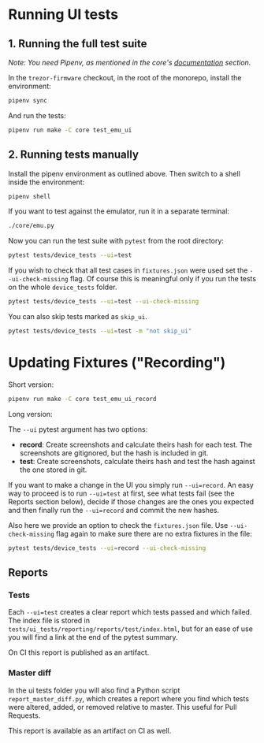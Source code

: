 # Running UI tests

## 1. Running the full test suite

_Note: You need Pipenv, as mentioned in the core's [documentation](https://docs.trezor.io/trezor-firmware/core/) section._

In the `trezor-firmware` checkout, in the root of the monorepo, install the environment:

```sh
pipenv sync
```

And run the tests:

```sh
pipenv run make -C core test_emu_ui
```

## 2. Running tests manually

Install the pipenv environment as outlined above. Then switch to a shell inside the
environment:

```sh
pipenv shell
```

If you want to test against the emulator, run it in a separate terminal:
```sh
./core/emu.py
```

Now you can run the test suite with `pytest` from the root directory:
```sh
pytest tests/device_tests --ui=test
```

If you wish to check that all test cases in `fixtures.json` were used set the `--ui-check-missing` flag. Of course this is meaningful only if you run the tests on the whole `device_tests` folder.

```sh
pytest tests/device_tests --ui=test --ui-check-missing
```

You can also skip tests marked as `skip_ui`.

```sh
pytest tests/device_tests --ui=test -m "not skip_ui"
```

# Updating Fixtures ("Recording")

Short version:
```sh
pipenv run make -C core test_emu_ui_record
```

Long version:

The `--ui` pytest argument has two options:

- **record**: Create screenshots and calculate theirs hash for each test.
The screenshots are gitignored, but the hash is included in git.
- **test**: Create screenshots, calculate theirs hash and test the hash against
the one stored in git.

If you want to make a change in the UI you simply run `--ui=record`. An easy way
to proceed is to run `--ui=test` at first, see what tests fail (see the Reports section below),
decide if those changes are the ones you expected and then finally run the `--ui=record`
and commit the new hashes.

Also here we provide an option to check the `fixtures.json` file. Use `--ui-check-missing` flag again to make sure there are no extra fixtures in the file:

```sh
pytest tests/device_tests --ui=record --ui-check-missing
```

## Reports

### Tests

Each `--ui=test` creates a clear report which tests passed and which failed.
The index file is stored in `tests/ui_tests/reporting/reports/test/index.html`, but for an ease of use
you will find a link at the end of the pytest summary.

On CI this report is published as an artifact.

### Master diff

In the ui tests folder you will also find a Python script `report_master_diff.py`, which
creates a report where you find which tests were altered, added, or removed relative to
master. This useful for Pull Requests.

This report is available as an artifact on CI as well.
